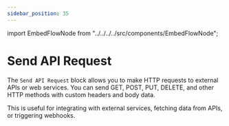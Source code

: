 ```yaml
---
sidebar_position: 35
---
```


import EmbedFlowNode from "../../../../src/components/EmbedFlowNode";

# Send API Request

The `Send API Request` block allows you to make HTTP requests to external APIs or web services. You can send GET, POST, PUT, DELETE, and other HTTP methods with custom headers and body data.

This is useful for integrating with external services, fetching data from APIs, or triggering webhooks.

<EmbedFlowNode type="action_http_request" />
